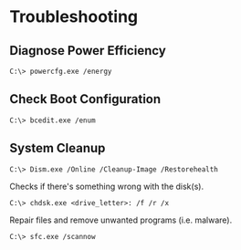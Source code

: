 # Troubleshooting

## Diagnose Power Efficiency

```
C:\> powercfg.exe /energy
```

## Check Boot Configuration

```
C:\> bcedit.exe /enum
```

## System Cleanup

```
C:\> Dism.exe /Online /Cleanup-Image /Restorehealth
```

Checks if there's something wrong with the disk(s).

```
C:\> chdsk.exe <drive_letter>: /f /r /x
```

Repair files and remove unwanted programs (i.e. malware).

```
C:\> sfc.exe /scannow
```